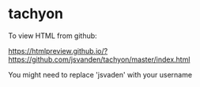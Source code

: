 # tachyon

To view HTML from github:

https://htmlpreview.github.io/?https://github.com/jsvanden/tachyon/master/index.html

You might need to replace 'jsvaden' with your username